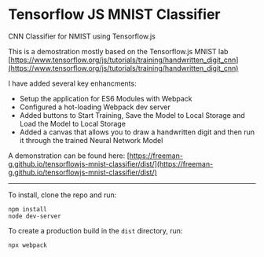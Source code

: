 # Tensorflow JS MNIST Classifier
CNN Classifier for NMIST using Tensorflow.js

This is a demostration mostly based on the Tensorflow.js MNIST lab [https://www.tensorflow.org/js/tutorials/training/handwritten_digit_cnn](https://www.tensorflow.org/js/tutorials/training/handwritten_digit_cnn)

I have added several key enhancments:

- Setup the application for ES6 Modules with Webpack
- Configured a hot-loading Webpack dev server
- Added buttons to Start Training, Save the Model to Local Storage and Load the Model to Local Storage
- Added a canvas that allows you to draw a handwritten digit and then run it through the trained Neural Network Model

A demonstration can be found here: [https://freeman-g.github.io/tensorflowjs-mnist-classifier/dist/](https://freeman-g.github.io/tensorflowjs-mnist-classifier/dist/)

---

To install, clone the repo and run:
```
npm install
node dev-server
```

To create a production build in the `dist` directory, run:
```
npx webpack
```
